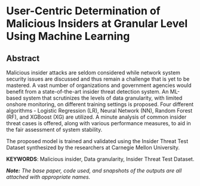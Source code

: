 # User-Centric Determination of Malicious Insiders at Granular Level Using Machine Learning

## Abstract

Malicious insider attacks are seldom considered while network system security issues are discussed
and thus remain a challenge that is yet to be mastered. A vast number of organizations and
government agencies would benefit from a state-of-the-art insider threat detection system.
An ML-based system that scrutinizes the levels of data granularity, with limited onshore monitoring,
on different training settings is proposed. Four different algorithms - Logistic Regression (LR),
Neural Network (NN), Random Forest (RF), and XGBoost (XG) are utilized. A minute analysis of
common insider threat cases is offered, along with various performance measures, to aid in the fair
assessment of system stability.

The proposed model is trained and validated using the Insider Threat Test Dataset synthesized by the
researchers at Carnegie Mellon University.

**KEYWORDS**: Malicious insider, Data granularity, Insider Threat Test Dataset.

***Note:** The base paper, code used, and snapshots of the outputs are all attached with appropriate names.*
